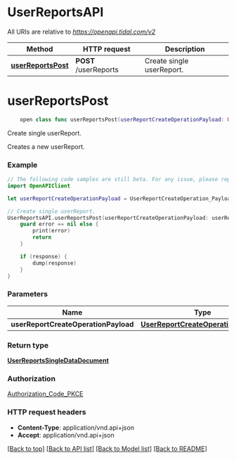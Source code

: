 # UserReportsAPI

All URIs are relative to *https://openapi.tidal.com/v2*

Method | HTTP request | Description
------------- | ------------- | -------------
[**userReportsPost**](UserReportsAPI.md#userreportspost) | **POST** /userReports | Create single userReport.


# **userReportsPost**
```swift
    open class func userReportsPost(userReportCreateOperationPayload: UserReportCreateOperationPayload? = nil, completion: @escaping (_ data: UserReportsSingleDataDocument?, _ error: Error?) -> Void)
```

Create single userReport.

Creates a new userReport.

### Example
```swift
// The following code samples are still beta. For any issue, please report via http://github.com/OpenAPITools/openapi-generator/issues/new
import OpenAPIClient

let userReportCreateOperationPayload = UserReportCreateOperation_Payload(data: UserReportCreateOperation_Payload_Data(attributes: UserReportCreateOperation_Payload_Data_Attributes(description: "description_example", reason: "reason_example"), relationships: UserReportsCreateOperation_Payload_Data_Relationships(reportedResources: UserReportsCreateOperation_Payload_Data_Relationships_ReportedResources(data: [UserReportsCreateOperation_Payload_Data_Relationships_ReportedResources_Data(id: "id_example", type: "type_example")])), type: "type_example")) // UserReportCreateOperationPayload |  (optional)

// Create single userReport.
UserReportsAPI.userReportsPost(userReportCreateOperationPayload: userReportCreateOperationPayload) { (response, error) in
    guard error == nil else {
        print(error)
        return
    }

    if (response) {
        dump(response)
    }
}
```

### Parameters

Name | Type | Description  | Notes
------------- | ------------- | ------------- | -------------
 **userReportCreateOperationPayload** | [**UserReportCreateOperationPayload**](UserReportCreateOperationPayload.md) |  | [optional] 

### Return type

[**UserReportsSingleDataDocument**](UserReportsSingleDataDocument.md)

### Authorization

[Authorization_Code_PKCE](../README.md#Authorization_Code_PKCE)

### HTTP request headers

 - **Content-Type**: application/vnd.api+json
 - **Accept**: application/vnd.api+json

[[Back to top]](#) [[Back to API list]](../README.md#documentation-for-api-endpoints) [[Back to Model list]](../README.md#documentation-for-models) [[Back to README]](../README.md)

